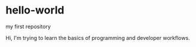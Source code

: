 # hello-world
my first repository

Hi, I'm trying to learn the basics of programming and developer workflows.

